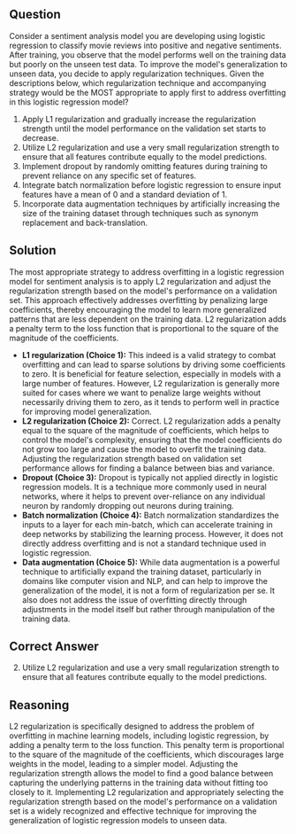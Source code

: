 ## Question
Consider a sentiment analysis model you are developing using logistic regression to classify movie reviews into positive and negative sentiments. After training, you observe that the model performs well on the training data but poorly on the unseen test data. To improve the model's generalization to unseen data, you decide to apply regularization techniques. Given the descriptions below, which regularization technique and accompanying strategy would be the MOST appropriate to apply first to address overfitting in this logistic regression model?

1. Apply L1 regularization and gradually increase the regularization strength until the model performance on the validation set starts to decrease.
2. Utilize L2 regularization and use a very small regularization strength to ensure that all features contribute equally to the model predictions.
3. Implement dropout by randomly omitting features during training to prevent reliance on any specific set of features.
4. Integrate batch normalization before logistic regression to ensure input features have a mean of 0 and a standard deviation of 1.
5. Incorporate data augmentation techniques by artificially increasing the size of the training dataset through techniques such as synonym replacement and back-translation.

## Solution
The most appropriate strategy to address overfitting in a logistic regression model for sentiment analysis is to apply L2 regularization and adjust the regularization strength based on the model's performance on a validation set. This approach effectively addresses overfitting by penalizing large coefficients, thereby encouraging the model to learn more generalized patterns that are less dependent on the training data. L2 regularization adds a penalty term to the loss function that is proportional to the square of the magnitude of the coefficients.

- **L1 regularization (Choice 1):** This indeed is a valid strategy to combat overfitting and can lead to sparse solutions by driving some coefficients to zero. It is beneficial for feature selection, especially in models with a large number of features. However, L2 regularization is generally more suited for cases where we want to penalize large weights without necessarily driving them to zero, as it tends to perform well in practice for improving model generalization.
- **L2 regularization (Choice 2):** Correct. L2 regularization adds a penalty equal to the square of the magnitude of coefficients, which helps to control the model's complexity, ensuring that the model coefficients do not grow too large and cause the model to overfit the training data. Adjusting the regularization strength based on validation set performance allows for finding a balance between bias and variance.
- **Dropout (Choice 3):** Dropout is typically not applied directly in logistic regression models. It is a technique more commonly used in neural networks, where it helps to prevent over-reliance on any individual neuron by randomly dropping out neurons during training.
- **Batch normalization (Choice 4):** Batch normalization standardizes the inputs to a layer for each min-batch, which can accelerate training in deep networks by stabilizing the learning process. However, it does not directly address overfitting and is not a standard technique used in logistic regression.
- **Data augmentation (Choice 5):** While data augmentation is a powerful technique to artificially expand the training dataset, particularly in domains like computer vision and NLP, and can help to improve the generalization of the model, it is not a form of regularization per se. It also does not address the issue of overfitting directly through adjustments in the model itself but rather through manipulation of the training data.

## Correct Answer
2. Utilize L2 regularization and use a very small regularization strength to ensure that all features contribute equally to the model predictions.

## Reasoning
L2 regularization is specifically designed to address the problem of overfitting in machine learning models, including logistic regression, by adding a penalty term to the loss function. This penalty term is proportional to the square of the magnitude of the coefficients, which discourages large weights in the model, leading to a simpler model. Adjusting the regularization strength allows the model to find a good balance between capturing the underlying patterns in the training data without fitting too closely to it. Implementing L2 regularization and appropriately selecting the regularization strength based on the model's performance on a validation set is a widely recognized and effective technique for improving the generalization of logistic regression models to unseen data.